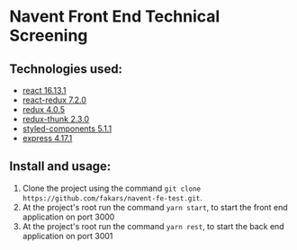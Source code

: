 # Navent Front End Technical Screening

## Technologies used:

- [react 16.13.1](https://reactjs.org/docs/getting-started.html)
- [react-redux 7.2.0](https://react-redux.js.org/introduction/quick-start)
- [redux 4.0.5](https://redux.js.org/api/api-reference)
- [redux-thunk 2.3.0](https://github.com/reduxjs/redux-thunk)
- [styled-components 5.1.1](https://styled-components.com/docs/api)
- [express 4.17.1](https://expressjs.com/en/4x/api.html)

## Install and usage:

1. Clone the project using the command `git clone https://github.com/fakars/navent-fe-test.git`.
2. At the project's root run the command `yarn start`, to start the front end application on port 3000
3. At the project's root run the command `yarn rest`, to start the back end application on port 3001
